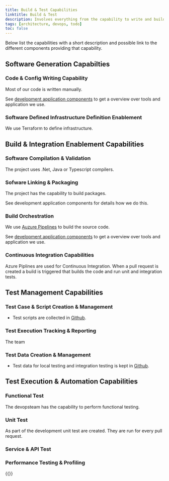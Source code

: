 ```yaml
---
title: Build & Test Capabilities
linktitle: Build & Test
description: Involves everything from the capability to write and building code to the different types of testing of the code.
tags: [architecture, devops, todo]
toc: false
---
```


Below list the capabilities with a short description and possible link to the different components providing that capability.

## Software Generation Capabilties

### Code & Config Writing Capability

Most of our code is written manually.

See [development application components](../../../components/application/nonsolutionspecific/development/)
to get a overview over tools and application we use.

### Software Defined Infrastructure Definition Enablement

We use Terraform to define infrastructure.

## Build & Integration Enablement Capabilities

### Software Compilation & Validation

The project uses .Net, Java or Typescript compilers.

### Sofware Linking & Packaging

The project has the capability to build packages.

See development application components for details how we do this.

### Build Orchestration

We use [Auzure Pipelines](https://azure.microsoft.com/en-us/services/devops/pipelines/) to build the source code.

See [development application components](../../../components/application/nonsolutionspecific/development/) to get a overview over tools and application we use. 

### Continuous Integration Capabilities

Azure Piplines are used for Continuous Integration.
When a pull request is created a build is triggered that builds the code and run unit and integration tests.

## Test Management Capabilities

### Test Case & Script Creation & Management

- Test scripts are collected in [Github](https://github.com/Altinn/altinn-studio/tree/master/src/test).

### Test Execution Tracking & Reporting

The team 

### Test Data Creation & Management

- Test data for local testing and integration testing is kept in [Github](https://github.com/Altinn/altinn-studio).

## Test Execution & Automation Capabilities

### Functional Test

The devopsteam has the capability to perform functional testing.

### Unit Test

As part of the development unit test are created. They are run for every pull request.

### Service & API Test

### Performance Testing & Profiling

{{<children>}}
